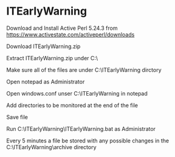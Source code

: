 # ITEarlyWarning
Download and Install Active Perl 5.24.3 from https://www.activestate.com/activeperl/downloads     

Download ITEarlyWarning.zip

Extract ITEarlyWarning.zip under C:\

Make sure all of the files are under C:\ITEarlyWarning dirctory

Open notepad as Administrator

Open windows.conf unser C:\ITEarlyWarning in notepad

Add directories to be monitored at the end of the file

Save file

Run C:\ITEarlyWarning\ITEarlyWarning.bat as Administrator

Every  5 minutes a file be stored with any possible changes in the C:\ITEarlyWarning\archive directory
